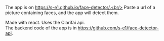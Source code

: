 The app is on https://s-e1.github.io/face-detector/.<br/>
Paste a url of a picture containing faces, and the app will detect them.

Made with react. Uses the Clarifai api.<br/>
The backend code of the app is in https://github.com/s-e1/face-detector-api.